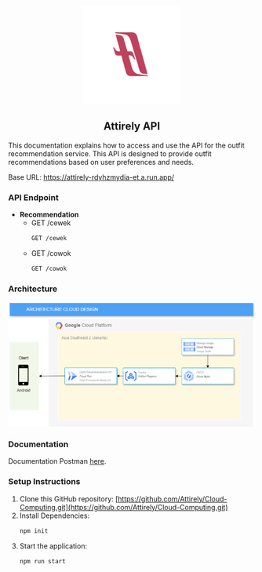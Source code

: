 <p align="center">
  <img src="image/Frame%202.png" alt="Logo" width="200"/>
</p>

<h2 align="center">Attirely API</h2>

This documentation explains how to access and use the API for the outfit recommendation service. This API is designed to provide outfit recommendations based on user preferences and needs.

Base URL: https://attirely-rdyhzmydia-et.a.run.app/

### API Endpoint

- **Recommendation**
  - GET /cewek
    ```sh
    GET /cewek
    ```
  - GET /cowok
    ```sh
    GET /cowok
    ```

### Architecture

<p align="center">
  <img src="image/Cloud%20Arsitektur.drawio.png" alt="Cloud Architecture" width="600"/>
</p>

### Documentation

Documentation Postman [here](https://documenter.getpostman.com/view/24313497/2sA3XTdfJ8).

### Setup Instructions

1. Clone this GitHub repository: [https://github.com/Attirely/Cloud-Computing.git](https://github.com/Attirely/Cloud-Computing.git)
2. Install Dependencies:
    ```sh
    npm init
    ```
3. Start the application:
    ```sh
    npm run start
    ```
